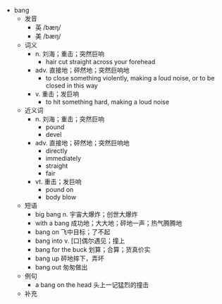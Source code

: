 - bang
  - 发音
    - 英 /bæŋ/
    - 美 /bæŋ/
  - 词义
    - n. 刘海；重击；突然巨响
      - hair cut straight across your forehead
    - adv. 直接地；砰然地；突然巨响地
      - to close something violently, making a loud noise, or to be closed in this way
    - v. 重击；发巨响
      - to hit something hard, making a loud noise
  - 近义词
    - n. 刘海；重击；突然巨响
      - pound
      - devel
    - adv. 直接地；砰然地；突然巨响地
      - directly
      - immediately
      - straight
      - fair
    - vt. 重击；发巨响
      - pound on
      - body blow
  - 短语
    - big bang n. 宇宙大爆炸；创世大爆炸
    - with a bang 成功地；大大地；砰地一声；热气腾腾地
    - bang on 飞中目标；了不起
    - bang into v. [口]偶尔遇见；撞上
    - bang for the buck 划算；合算；货真价实
    - bang up 砰地摔下，弄坏
    - bang out 匆匆做出
  - 例句
    - a bang on the head 头上一记猛烈的撞击
  - 补充